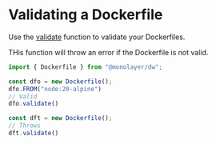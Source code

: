 
# Validating a Dockerfile

Use the [validate](./../reference/api/functions/validate.md) function to validate your Dockerfiles.

THis function will throw an error if the Dockerfile is not valid.

```ts
import { Dockerfile } from "@monolayer/dw";

const dfo = new Dockerfile();
dfo.FROM("node:20-alpine")
// Valid
dfo.validate()

const dft = new Dockerfile();
// Throws
dft.validate()

